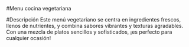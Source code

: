 #Menu cocina vegetariana

#Descripción
Este menú vegetariano se centra en ingredientes frescos, llenos de nutrientes, y combina sabores vibrantes y texturas agradables. Con una mezcla de platos sencillos y sofisticados, ¡es perfecto para cualquier ocasión!

